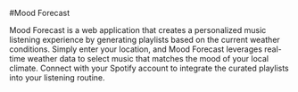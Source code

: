 #Mood Forecast

Mood Forecast is a web application that creates a personalized music listening experience by generating playlists based on the current weather conditions. Simply enter your location, and Mood Forecast leverages real-time weather data to select music that matches the mood of your local climate. Connect with your Spotify account to integrate the curated playlists into your listening routine.
